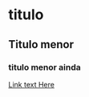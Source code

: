 # titulo


## Titulo menor


### titulo menor ainda


[Link text Here](https://www.linkedin.com/in/yan-cesar/)
